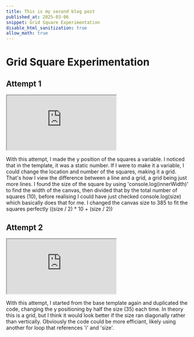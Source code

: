 ```yaml
---
title: This is my second blog post
published_at: 2025-03-06
snippet: Grid Square Experimentation
disable_html_sanitization: true
allow_math: true
---
```


# Grid Square Experimentation

## Attempt 1

<iframe id="diagonal_line" src="https://editor.p5js.org/lizshw/full/22QWXT7vO"></iframe>

<script type="module">

    const iframe  = document.getElementById (`diagonal_line`)
    iframe.width  = iframe.parentNode.scrollWidth
    iframe.height = iframe.width * 9 / 16 + 42

</script>

With this attempt, I made the y position of the squares a variable. I noticed that in the template, it was a static number. If I were to make it a variable, I could change the location and number of the squares, making it a grid. That's how I view the difference between a line and a grid, a grid being just more lines. I found the size of the square by using 'console.log(innerWidth)' to find the width of the canvas, then divided that by the total number of squares (10), before realising I could have just checked console.log(size) which basically does that for me. I changed the canvas size to 385 to fit the squares perfectly ((size / 2) \* 10 + (size / 2))
</script>

## Attempt 2

<iframe id="vertical_grid" src="https://editor.p5js.org/lizshw/full/KVbXMIKHm"></iframe>

<script type="module">

    const iframe  = document.getElementById (`vertical_grid`)
    iframe.width  = iframe.parentNode.scrollWidth
    iframe.height = iframe.width * 9 / 16 + 42

</script>

With this attempt, I started from the base template again and duplicated the code, changing the y positioning by half the size (35) each time. In theory this is a grid, but I think it would look better if the size ran diagonally rather than vertically. Obviously the code could be more efficiant, likely using another for loop that references 'i' and 'size'.

</script>
